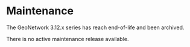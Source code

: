 # Maintenance

The GeoNetwork 3.12.x series has reach end-of-life and been archived.

There is no active maintenance release available.
